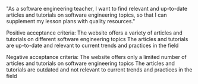 "As a software engineering teacher, I want to find relevant and up-to-date articles 
and tutorials on software engineering topics, so that I can supplement my lesson plans 
with quality resources."

Positive acceptance criteria:
The website offers a variety of articles and tutorials on different software engineering topics
The articles and tutorials are up-to-date and relevant to current trends and practices in the field

Negative acceptance criteria:
The website offers only a limited number of articles and tutorials on software engineering topics
The articles and tutorials are outdated and not relevant to current trends and practices in the field
